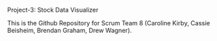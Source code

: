 Project-3: Stock Data Visualizer

This is the Github Repository for Scrum Team 8 (Caroline Kirby, Cassie Beisheim, Brendan Graham, Drew Wagner).
